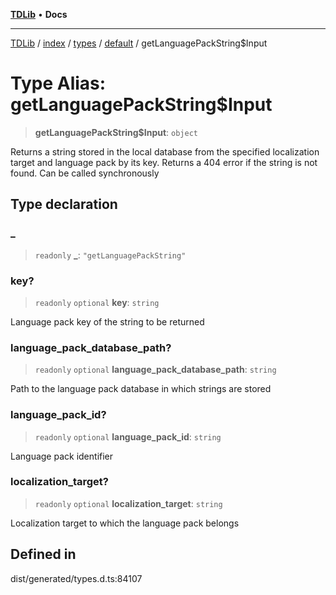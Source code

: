 [**TDLib**](../../../../../../README.md) • **Docs**

***

[TDLib](../../../../../../modules.md) / [index](../../../../../README.md) / [types](../../../README.md) / [default](../README.md) / getLanguagePackString$Input

# Type Alias: getLanguagePackString$Input

> **getLanguagePackString$Input**: `object`

Returns a string stored in the local database from the specified localization target and language pack by its key. Returns a 404 error if the string is not found. Can be called synchronously

## Type declaration

### \_

> `readonly` **\_**: `"getLanguagePackString"`

### key?

> `readonly` `optional` **key**: `string`

Language pack key of the string to be returned

### language\_pack\_database\_path?

> `readonly` `optional` **language\_pack\_database\_path**: `string`

Path to the language pack database in which strings are stored

### language\_pack\_id?

> `readonly` `optional` **language\_pack\_id**: `string`

Language pack identifier

### localization\_target?

> `readonly` `optional` **localization\_target**: `string`

Localization target to which the language pack belongs

## Defined in

dist/generated/types.d.ts:84107
